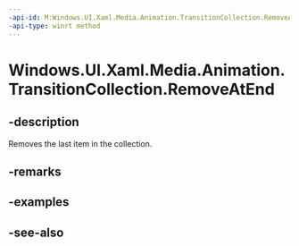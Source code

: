 ```yaml
---
-api-id: M:Windows.UI.Xaml.Media.Animation.TransitionCollection.RemoveAtEnd
-api-type: winrt method
---
```


<!-- Method syntax
public void RemoveAtEnd()
-->

# Windows.UI.Xaml.Media.Animation.TransitionCollection.RemoveAtEnd

## -description
Removes the last item in the collection.



## -remarks

## -examples

## -see-also
